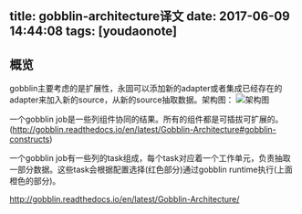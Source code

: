 
title: gobblin-architecture译文
date: 2017-06-09 14:44:08
tags: [youdaonote]
---

概览
---
gobblin主要考虑的是扩展性，永固可以添加新的adapter或者集成已经存在的adapter来加入新的source，从新的source抽取数据。架构图：
![架构图](http://gobblin.readthedocs.io/en/latest/img/Gobblin-Architecture-Overview.png)

一个gobblin job是一些列组件协同的结果。所有的组件都是可插拔可扩展的。(http://gobblin.readthedocs.io/en/latest/Gobblin-Architecture#gobblin-constructs)

一个gobblin job有一些列的task组成，每个task对应着一个工作单元，负责抽取一部分数据。这些task会根据配置选择(红色部分)通过gobblin runtime执行(上面橙色的部分)。



http://gobblin.readthedocs.io/en/latest/Gobblin-Architecture/

